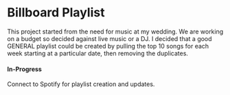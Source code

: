 # Billboard Playlist

This project started from the need for music at my wedding. We are working on a budget so decided against live music or a DJ. 
I decided that a good GENERAL playlist could be created by pulling the top 10 songs for each week starting at a particular date,
 then removing the duplicates. 
 
 #### In-Progress
 Connect to Spotify for playlist creation and updates.   